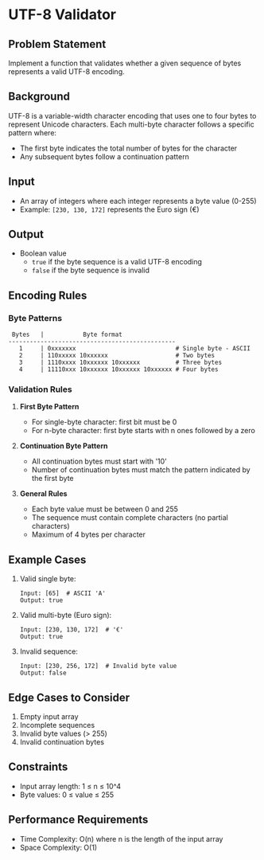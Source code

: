 # UTF-8 Validator
## Problem Statement
Implement a function that validates whether a given sequence of bytes represents a valid UTF-8 encoding.

## Background
UTF-8 is a variable-width character encoding that uses one to four bytes to represent Unicode characters. Each multi-byte character follows a specific pattern where:
- The first byte indicates the total number of bytes for the character
- Any subsequent bytes follow a continuation pattern

## Input
- An array of integers where each integer represents a byte value (0-255)
- Example: `[230, 130, 172]` represents the Euro sign (€)

## Output
- Boolean value
  - `true` if the byte sequence is a valid UTF-8 encoding
  - `false` if the byte sequence is invalid

## Encoding Rules
### Byte Patterns

```
 Bytes   |           Byte format
-----------------------------------------------
   1     | 0xxxxxxx                            # Single byte - ASCII
   2     | 110xxxxx 10xxxxxx                   # Two bytes
   3     | 1110xxxx 10xxxxxx 10xxxxxx          # Three bytes
   4     | 11110xxx 10xxxxxx 10xxxxxx 10xxxxxx # Four bytes
```

### Validation Rules
1. **First Byte Pattern**
   - For single-byte character: first bit must be 0
   - For n-byte character: first byte starts with n ones followed by a zero

2. **Continuation Byte Pattern**
   - All continuation bytes must start with '10'
   - Number of continuation bytes must match the pattern indicated by the first byte

3. **General Rules**
   - Each byte value must be between 0 and 255
   - The sequence must contain complete characters (no partial characters)
   - Maximum of 4 bytes per character

## Example Cases
1. Valid single byte:
   ```
   Input: [65]  # ASCII 'A'
   Output: true
   ```

2. Valid multi-byte (Euro sign):
   ```
   Input: [230, 130, 172]  # '€'
   Output: true
   ```

3. Invalid sequence:
   ```
   Input: [230, 256, 172]  # Invalid byte value
   Output: false
   ```

## Edge Cases to Consider
1. Empty input array
2. Incomplete sequences
3. Invalid byte values (> 255)
4. Invalid continuation bytes

## Constraints
- Input array length: 1 ≤ n ≤ 10^4
- Byte values: 0 ≤ value ≤ 255

## Performance Requirements
- Time Complexity: O(n) where n is the length of the input array
- Space Complexity: O(1)